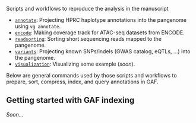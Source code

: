 Scripts and workflows to reproduce the analysis in the manuscript

- [`annotate`](annotate): Projecting HPRC haplotype annotations into the pangenome using `vg annotate`.
- [`encode`](encode): Making coverage track for ATAC-seq datasets from ENCODE.
- [`readsorting`](readsorting): Sorting short sequencing reads mapped to the pangenome.
- [`variants`](variants): Projecting known SNPs/indels (GWAS catalog, eQTLs, ...) into the pangenome.
- [`visualization`](visualization): Visualizing some example (*soon*).

Below are general commands used by those scripts and workflows to prepare, sort, compress, index, and query annotations in GAF.

## Getting started with GAF indexing

*Soon...*

